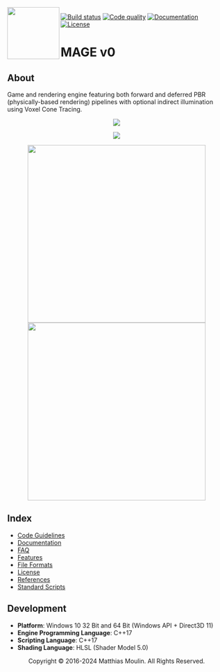 <img align="left" src="https://github.com/matt77hias/MAGE-v0-Meta/blob/gh-pages/res/MAGE.png" width="120px"/>

[![Build status][actions-svg]][actions] [![Code quality][codacy-svg]][codacy] [![Documentation][documentation-svg]][documentation] [![License][license-svg]][license]

[actions-svg]:       https://github.com/matt77hias/MAGE-v0/workflows/Contribution/badge.svg?branch=master
[codacy-svg]:        https://app.codacy.com/project/badge/Grade/9d2719c91eb445fd916fd07bdeff098d
[documentation-svg]: https://img.shields.io/badge/docs-doxygen-blue.svg
[license-svg]:       https://img.shields.io/badge/license-GPL%203.0-blue.svg

[actions]:           https://github.com/matt77hias/MAGE-v0/actions?query=workflow%3AContribution
[codacy]:            https://app.codacy.com/gh/matt77hias/MAGE/dashboard?utm_source=gh&utm_medium=referral&utm_content=&utm_campaign=Badge_grade
[documentation]:     https://matt77hias.github.io/MAGE-v0-Doc
[license]:           LICENSE.txt

# MAGE v0

## About
Game and rendering engine featuring both forward and deferred PBR (physically-based rendering) pipelines with optional indirect illumination using Voxel Cone Tracing.

<p align="center"><img src="https://github.com/matt77hias/MAGE-v0-Meta/blob/gh-pages/res/Example.png"></p>
<p align="center"><img src="https://github.com/matt77hias/MAGE-v0-Meta/blob/gh-pages/res/Example 4.png"></p>
<p align="center"><img src="https://github.com/matt77hias/MAGE-v0-Meta/blob/gh-pages/res/Example 2.png" width="410"><img src="https://github.com/matt77hias/MAGE-v0-Meta/blob/gh-pages/res/Example 3.png" width="410"></p>

## Index
* [Code Guidelines](MAGE/Meta/CodeGuidelines.md)
* [Documentation](https://matt77hias.github.io/MAGE-v0-Doc/MAGE-Doc/html/index.html)
* [FAQ](MAGE/Meta/FrequentlyAskedQuestions.md)
* [Features](MAGE/Meta/Features.md)
* [File Formats](MAGE/Meta/FileFormats.md)
* [License](https://raw.githubusercontent.com/matt77hias/MAGE-v0/master/LICENSE.txt)
* [References](MAGE/Meta/References.md)
* [Standard Scripts](MAGE/Meta/StandardScripts.md)

## Development
* **Platform**: Windows 10 32 Bit and 64 Bit (Windows API + Direct3D 11)
* **Engine Programming Language**: C++17
* **Scripting Language**: C++17
* **Shading Language**: HLSL (Shader Model 5.0)

<p align="center">Copyright © 2016-2024 Matthias Moulin. All Rights Reserved.</p>
